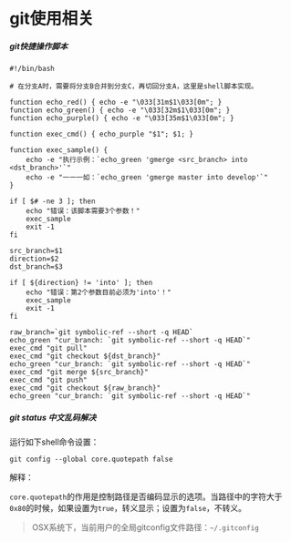# git使用相关

##### git快捷操作脚本
```shell
#!/bin/bash

# 在分支A时，需要将分支B合并到分支C，再切回分支A，这里是shell脚本实现。

function echo_red() { echo -e "\033[31m$1\033[0m"; }
function echo_green() { echo -e "\033[32m$1\033[0m"; }
function echo_purple() { echo -e "\033[35m$1\033[0m"; }

function exec_cmd() { echo_purple "$1"; $1; }

function exec_sample() {
    echo -e "执行示例：`echo_green 'gmerge <src_branch> into <dst_branch>'`"
    echo -e "一一一如：`echo_green 'gmerge master into develop'`"
}

if [ $# -ne 3 ]; then
    echo "错误：该脚本需要3个参数！"
    exec_sample
    exit -1
fi

src_branch=$1
direction=$2
dst_branch=$3

if [ ${direction} != 'into' ]; then
    echo "错误：第2个参数目前必须为'into'！"
    exec_sample
    exit -1
fi

raw_branch=`git symbolic-ref --short -q HEAD`
echo_green "cur_branch: `git symbolic-ref --short -q HEAD`"
exec_cmd "git pull"
exec_cmd "git checkout ${dst_branch}"
echo_green "cur_branch: `git symbolic-ref --short -q HEAD`"
exec_cmd "git merge ${src_branch}"
exec_cmd "git push"
exec_cmd "git checkout ${raw_branch}"
echo_green "cur_branch: `git symbolic-ref --short -q HEAD`"
```

##### git status 中文乱码解决
运行如下shell命令设置：
```shell
git config --global core.quotepath false
```
解释：

`core.quotepath`的作用是控制路径是否编码显示的选项。当路径中的字符大于`0x80`的时候，如果设置为`true`，转义显示；设置为`false`，不转义。

> OSX系统下，当前用户的全局gitconfig文件路径：`~/.gitconfig`
